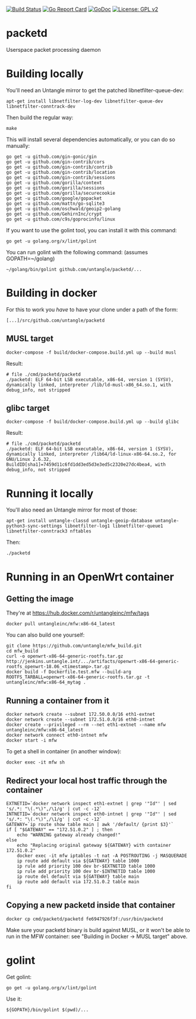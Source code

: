 [![Build Status](https://travis-ci.org/untangle/packetd.svg?branch=master)](https://travis-ci.org/untangle/packetd)
[![Go Report Card](https://goreportcard.com/badge/github.com/untangle/packetd)](https://goreportcard.com/report/github.com/untangle/packetd)
[![GoDoc](https://godoc.org/github.com/untangle/packetd?status.svg)](https://godoc.org/github.com/untangle/packetd)
[![License: GPL v2](https://img.shields.io/badge/License-GPL%20v2-blue.svg)](https://www.gnu.org/licenses/old-licenses/gpl-2.0.en.html)

# packetd
Userspace packet processing daemon

Building locally
================

You'll need an Untangle mirror to get the patched libnetfilter-queue-dev:

```
apt-get install libnetfilter-log-dev libnetfilter-queue-dev libnetfilter-conntrack-dev
```

Then build the regular way:

```
make
```

This will install several dependencies automatically, or you can do so manually:

```
go get -u github.com/gin-gonic/gin
go get -u github.com/gin-contrib/cors
go get -u github.com/gin-contrib/contrib
go get -u github.com/gin-contrib/location
go get -u github.com/gin-contrib/sessions
go get -u github.com/gorilla/context
go get -u github.com/gorilla/sessions
go get -u github.com/gorilla/securecookie
go get -u github.com/google/gopacket
go get -u github.com/mattn/go-sqlite3
go get -u github.com/oschwald/geoip2-golang
go get -u github.com/GehirnInc/crypt
go get -u github.com/c9s/goprocinfo/linux

```

If you want to use the golint tool, you can install it with this command:
```
go get -u golang.org/x/lint/golint
```

You can run golint with the following command: (assumes GOPATH=~/golang)

```
~/golang/bin/golint github.com/untangle/packetd/...
```

Building in docker
==================

For this to work you *have* to have your clone under a path of the form:

```
[...]/src/github.com/untangle/packetd
```

MUSL target
-----------

```
docker-compose -f build/docker-compose.build.yml up --build musl
```

Result:

```
# file ./cmd/packetd/packetd
./packetd: ELF 64-bit LSB executable, x86-64, version 1 (SYSV), dynamically linked, interpreter /lib/ld-musl-x86_64.so.1, with debug_info, not stripped
```

glibc target
-----------

```
docker-compose -f build/docker-compose.build.yml up --build glibc
```

Result:

```
# file ./cmd/packetd/packetd
./packetd: ELF 64-bit LSB executable, x86-64, version 1 (SYSV), dynamically linked, interpreter /lib64/ld-linux-x86-64.so.2, for GNU/Linux 2.6.32, BuildID[sha1]=7459d11c6fd1dd3ed5d3e3ed5c2320e27dc4bea4, with debug_info, not stripped
```

Running it locally
==================

You'll also need an Untangle mirror for most of those:

```
apt-get install untangle-classd untangle-geoip-database untangle-python3-sync-settings libnetfilter-log1 libnetfilter-queue1 libnetfilter-conntrack3 nftables
```

Then:

```
./packetd
```

Running in an OpenWrt container
===============================

Getting the image
-----------------

They're at https://hub.docker.com/r/untangleinc/mfw/tags

```
docker pull untangleinc/mfw:x86-64_latest
```

You can also build one yourself:

```
git clone https://github.com/untangle/mfw_build.git
cd mfw_build
curl -o openwrt-x86-64-generic-rootfs.tar.gz http://jenkins.untangle.int/.../artifacts/openwrt-x86-64-generic-rootfs_openwrt-18.06_<timestamp>.tar.gz
docker build -f Dockerfile.test.mfw --build-arg ROOTFS_TARBALL=openwrt-x86-64-generic-rootfs.tar.gz -t untangleinc/mfw:x86-64_mytag .
```

Running a container from it
---------------------------

```
docker network create --subnet 172.50.0.0/16 eth1-extnet
docker network create --subnet 172.51.0.0/16 eth0-intnet
docker create --privileged --rm --net eth1-extnet --name mfw untangleinc/mfw:x86-64_latest
docker network connect eth0-intnet mfw
docker start -i mfw
```

To get a shell in container (in another window):

```
docker exec -it mfw sh
```

Redirect your local host traffic through the container
------------------------------------------------------

```
EXTNETID=`docker network inspect eth1-extnet | grep '"Id"' | sed 's/.*: "\(.*\)",/\1/g' | cut -c -12`
INTNETID=`docker network inspect eth0-intnet | grep '"Id"' | sed 's/.*: "\(.*\)",/\1/g' | cut -c -12`
GATEWAY=`ip route show table main | awk '/default/ {print $3}'`
if [ "$GATEWAY" == "172.51.0.2" ] ; then
    echo "WARNING gateway already changed!"
else	
    echo "Replacing original gateway ${GATEWAY} with container 172.51.0.2"	
    docker exec -it mfw iptables -t nat -A POSTROUTING -j MASQUERADE
    ip route add default via ${GATEWAY} table 1000
    ip rule add priority 100 dev br-$EXTNETID table 1000
    ip rule add priority 100 dev br-$INTNETID table 1000
    ip route del default via ${GATEWAY} table main
    ip route add default via 172.51.0.2 table main
fi
```

Copying a new packetd inside that container
-------------------------------------------

```
docker cp cmd/packetd/packetd fe6947926f3f:/usr/bin/packetd
```

Make sure your packetd binary is build against MUSL, or it won't be able
to run in the MFW container: see "Building in Docker -> MUSL target"
above.

golint
======

Get golint:

```
go get -u golang.org/x/lint/golint
```

Use it:

```
${GOPATH}/bin/golint $(pwd)/...
```
